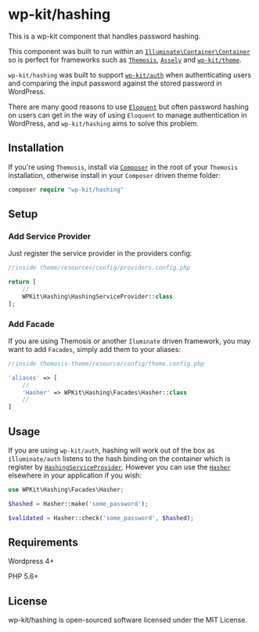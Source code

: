 # wp-kit/hashing

This is a wp-kit component that handles password hashing. 

This component was built to run within an [```Illuminate\Container\Container```](https://github.com/illuminate/container/blob/master/Container.php) so is perfect for frameworks such as [```Themosis```](http://framework.themosis.com/), [```Assely```](https://assely.org/) and [```wp-kit/theme```](https://github.com/wp-kit/theme).

```wp-kit/hashing``` was built to support [```wp-kit/auth```](https://github.com/wp-kit/auth) when authenticating users and comparing the input password against the stored password in WordPress.

There are many good reasons to use [```Eloquent```](https://laravel.com/docs/5.4/eloquent) but often password hashing on users can get in the way of using ```Eloquent``` to manage authentication in WordPress, and ```wp-kit/hashing``` aims to solve this problem.

## Installation

If you're using ```Themosis```, install via [```Composer```](https://getcomposer.org/) in the root of your ```Themosis``` installation, otherwise install in your ```Composer``` driven theme folder:

```php
composer require "wp-kit/hashing"
```

## Setup

### Add Service Provider

Just register the service provider in the providers config:

```php
//inside theme/resources/config/providers.config.php

return [
    //
    WPKit\Hashing\HashingServiceProvider::class
];
```

### Add Facade

If you are using Themosis or another ```Iluminate``` driven framework, you may want to add ```Facades```, simply add them to your aliases:

```php
//inside themosis-theme/resource/config/theme.config.php

'aliases' => [
    //
    'Hasher' => WPKit\Hashing\Facades\Hasher::class
    //
]
```

## Usage

If you are using ```wp-kit/auth```, hashing will work out of the box as ```illuminate/auth``` listens to the hash binding on the container which is register by [```HashingServiceProvider```](https://github.com/wp-kit/hashing/blob/master/src/Hashing/HashingServiceProvider.php). However you can use the [```Hasher```](https://github.com/wp-kit/hashing/blob/master/src/Hashing/Hasher.php) elsewhere in your application if you wish:

```php
use WPKit\Hashing\Facades\Hasher;

$hashed = Hasher::make('some_password');

$validated = Hasher::check('some_password', $hashed);
```

## Requirements

Wordpress 4+

PHP 5.6+

## License

wp-kit/hashing is open-sourced software licensed under the MIT License.
